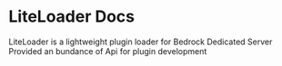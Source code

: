 # LiteLoader Docs
LiteLoader is a lightweight plugin loader for Bedrock Dedicated Server  
Provided an bundance of Api for plugin development